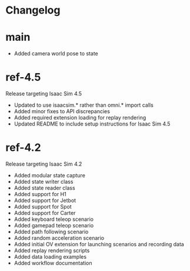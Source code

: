 # Changelog

# main

- Added camera world pose to state

# ref-4.5

Release targeting Isaac Sim 4.5

- Updated to use isaacsim.* rather than omni.* import calls
- Added minor fixes to API discrepancies
- Added required extension loading for replay rendering
- Updated README to include setup instructions for Isaac Sim 4.5

# ref-4.2

Release targeting Isaac Sim 4.2

- Added modular state capture
- Added state writer class
- Added state reader class
- Added support for H1
- Added support for Jetbot
- Added support for Spot 
- Added support for Carter
- Added keyboard teleop scenario
- Added gamepad teleop scenario
- Added path following scenario
- Added random acceleration scenario
- Added initial OV extension for launching scenarios and recording data
- Added replay rendering scripts
- Added data loading examples
- Added workflow documentation
